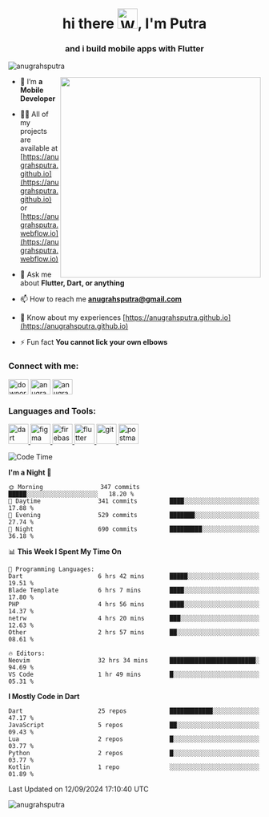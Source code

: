 

<h1 align="center">hi there <img src="https://raw.githubusercontent.com/Tarikul-Islam-Anik/Animated-Fluent-Emojis/master/Emojis/Hand%20gestures/Waving%20Hand.png" alt="Waving Hand" width="40" height="40" />, I'm Putra</h1>
<h3 align="center">and i build mobile apps with Flutter</h3>

<p align="left"> <img src="https://komarev.com/ghpvc/?username=anugrahsputra&label=Profile%20views&color=0e75b6&style=plastic" alt="anugrahsputra" /> </p>
<img align="right" width="400" src="https://user-images.githubusercontent.com/74038190/240815616-7b282ec6-fcc3-4600-90a7-2c3140549f58.gif"/>


- 🔭 I’m **a Mobile Developer**

- 👨‍💻 All of my projects are available at [https://anugrahsputra.github.io](https://anugrahsputra.github.io) or [https://anugrahsputra.webflow.io](https://anugrahsputra.webflow.io)

- 💬 Ask me about **Flutter, Dart, or anything**

- 📫 How to reach me **anugrahsputra@gmail.com**

- 📄 Know about my experiences [https://anugrahsputra.github.io](https://anugrahsputra.github.io)

- ⚡ Fun fact **You cannot lick your own elbows**

<h3 align="left">Connect with me:</h3>
<p align="left">
<a href="https://twitter.com/downormal" target="blank"><img align="center" src="https://raw.githubusercontent.com/rahuldkjain/github-profile-readme-generator/master/src/images/icons/Social/twitter.svg" alt="downormal" height="30" width="40" /></a>
<a href="https://linkedin.com/in/anugrahsputra" target="blank"><img align="center" src="https://raw.githubusercontent.com/rahuldkjain/github-profile-readme-generator/master/src/images/icons/Social/linked-in-alt.svg" alt="anugrahsputra" height="30" width="40" /></a>
<a href="https://www.leetcode.com/anugrahsputra" target="blank"><img align="center" src="https://raw.githubusercontent.com/rahuldkjain/github-profile-readme-generator/master/src/images/icons/Social/leet-code.svg" alt="anugrahsputra" height="30" width="40" /></a>
</p>

<h3 align="left">Languages and Tools:</h3>
<p align="left"> <a href="https://dart.dev" target="_blank" rel="noreferrer"> <img src="https://www.vectorlogo.zone/logos/dartlang/dartlang-icon.svg" alt="dart" width="40" height="40"/> </a> <a href="https://www.figma.com/" target="_blank" rel="noreferrer"> <img src="https://www.vectorlogo.zone/logos/figma/figma-icon.svg" alt="figma" width="40" height="40"/> </a> <a href="https://firebase.google.com/" target="_blank" rel="noreferrer"> <img src="https://www.vectorlogo.zone/logos/firebase/firebase-icon.svg" alt="firebase" width="40" height="40"/> </a> <a href="https://flutter.dev" target="_blank" rel="noreferrer"> <img src="https://www.vectorlogo.zone/logos/flutterio/flutterio-icon.svg" alt="flutter" width="40" height="40"/> </a> <a href="https://git-scm.com/" target="_blank" rel="noreferrer"> <img src="https://www.vectorlogo.zone/logos/git-scm/git-scm-icon.svg" alt="git" width="40" height="40"/> </a> <a href="https://postman.com" target="_blank" rel="noreferrer"> <img src="https://www.vectorlogo.zone/logos/getpostman/getpostman-icon.svg" alt="postman" width="40" height="40"/> </a> </p>


<!--START_SECTION:waka-->
![Code Time](http://img.shields.io/badge/Code%20Time-896%20hrs%2051%20mins-blue)

**I'm a Night 🦉** 

```text
🌞 Morning                347 commits         █████░░░░░░░░░░░░░░░░░░░░   18.20 % 
🌆 Daytime                341 commits         ████░░░░░░░░░░░░░░░░░░░░░   17.88 % 
🌃 Evening                529 commits         ███████░░░░░░░░░░░░░░░░░░   27.74 % 
🌙 Night                  690 commits         █████████░░░░░░░░░░░░░░░░   36.18 % 
```


📊 **This Week I Spent My Time On** 

```text
💬 Programming Languages: 
Dart                     6 hrs 42 mins       █████░░░░░░░░░░░░░░░░░░░░   19.51 % 
Blade Template           6 hrs 7 mins        ████░░░░░░░░░░░░░░░░░░░░░   17.80 % 
PHP                      4 hrs 56 mins       ████░░░░░░░░░░░░░░░░░░░░░   14.37 % 
netrw                    4 hrs 20 mins       ███░░░░░░░░░░░░░░░░░░░░░░   12.63 % 
Other                    2 hrs 57 mins       ██░░░░░░░░░░░░░░░░░░░░░░░   08.61 % 

🔥 Editors: 
Neovim                   32 hrs 34 mins      ████████████████████████░   94.69 % 
VS Code                  1 hr 49 mins        █░░░░░░░░░░░░░░░░░░░░░░░░   05.31 % 
```

**I Mostly Code in Dart** 

```text
Dart                     25 repos            ████████████░░░░░░░░░░░░░   47.17 % 
JavaScript               5 repos             ██░░░░░░░░░░░░░░░░░░░░░░░   09.43 % 
Lua                      2 repos             █░░░░░░░░░░░░░░░░░░░░░░░░   03.77 % 
Python                   2 repos             █░░░░░░░░░░░░░░░░░░░░░░░░   03.77 % 
Kotlin                   1 repo              ░░░░░░░░░░░░░░░░░░░░░░░░░   01.89 % 
```




 Last Updated on 12/09/2024 17:10:40 UTC
<!--END_SECTION:waka-->

<img align="center" src="https://user-images.githubusercontent.com/74038190/212744287-14f66c13-5458-40dc-9244-8ff533fc8f4a.gif" alt="anugrahsputra" />
